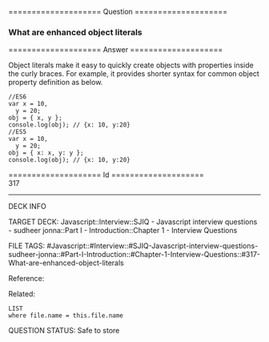 ==================== Question ====================  

### What are enhanced object literals  

==================== Answer ====================  

Object literals make it easy to quickly create objects with properties inside the curly braces. For example, it provides shorter syntax for common object property definition as below.

<!-- codeblock-start -->
<pre><code class="hljs language-javascript"><span class="hljs-comment">//ES6</span>
<span class="hljs-keyword">var</span> x = <span class="hljs-number">10</span>,
  y = <span class="hljs-number">20</span>;
obj = { x, y };
<span class="hljs-variable language_">console</span>.<span class="hljs-title function_">log</span>(obj); <span class="hljs-comment">// {x: 10, y:20}</span>
<span class="hljs-comment">//ES5</span>
<span class="hljs-keyword">var</span> x = <span class="hljs-number">10</span>,
  y = <span class="hljs-number">20</span>;
obj = { <span class="hljs-attr">x</span>: x, <span class="hljs-attr">y</span>: y };
<span class="hljs-variable language_">console</span>.<span class="hljs-title function_">log</span>(obj); <span class="hljs-comment">// {x: 10, y:20}</span>
</code></pre>
<!-- codeblock-end -->

==================== Id ====================  
317

---

DECK INFO

TARGET DECK: Javascript::Interview::SJIQ - Javascript interview questions - sudheer jonna::Part I - Introduction::Chapter 1 - Interview Questions

FILE TAGS: #Javascript::#Interview::#SJIQ-Javascript-interview-questions-sudheer-jonna::#Part-I-Introduction::#Chapter-1-Interview-Questions::#317-What-are-enhanced-object-literals

Reference:

Related:

```dataview
LIST
where file.name = this.file.name
```

QUESTION STATUS: Safe to store
